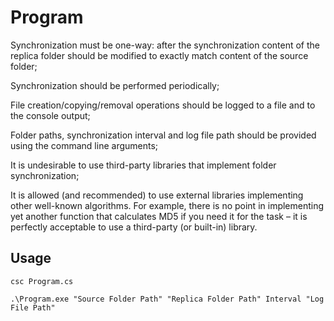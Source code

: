 # Program

Synchronization must be one-way: after the synchronization content of the replica folder should be modified to exactly match content of the source folder;

Synchronization should be performed periodically;

File creation/copying/removal operations should be logged to a file and to the console output;

Folder paths, synchronization interval and log file path should be provided using the command line arguments;

It is undesirable to use third-party libraries that implement folder synchronization;

It is allowed (and recommended) to use external libraries implementing other well-known algorithms. For example, there is no point in implementing yet another function that calculates MD5 if you need it for the task – it is perfectly acceptable to use a third-party (or built-in) library.

## Usage
```
csc Program.cs
```
```
.\Program.exe "Source Folder Path" "Replica Folder Path" Interval "Log File Path"
```
